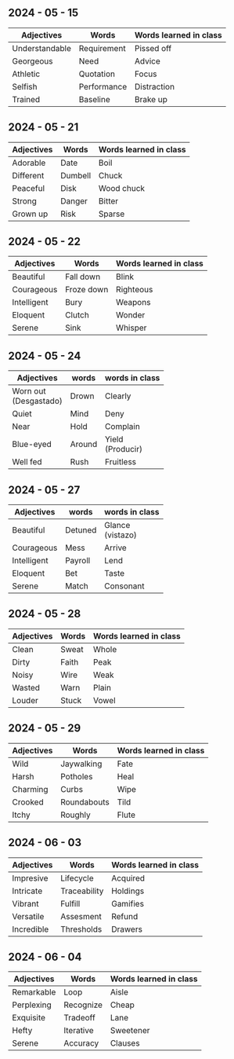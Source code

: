 ## 2024 - 05 - 15

| Adjectives     | Words       | Words learned in class |
| -------------- | ----------- | ---------------------- |
| Understandable | Requirement | Pissed off             |
| Georgeous      | Need        | Advice                 |
| Athletic<br>   | Quotation   | Focus                  |
| Selfish<br>    | Performance | Distraction            |
| Trained        | Baseline    | Brake up               |

## 2024 - 05 - 21

| Adjectives    | Words   | Words learned in class |
| ------------- | ------- | ---------------------- |
| Adorable<br>  | Date    | Boil                   |
| Different<br> | Dumbell | Chuck                  |
| Peaceful<br>  | Disk    | Wood chuck             |
| Strong<br>    | Danger  | Bitter                 |
| Grown up      | Risk    | Sparse                 |


## 2024 - 05 - 22

| Adjectives      | Words      | Words learned in class |
| --------------- | ---------- | ---------------------- |
| Beautiful<br>   | Fall down  | Blink                  |
| Courageous<br>  | Froze down | Righteous              |
| Intelligent<br> | Bury       | Weapons                |
| Eloquent<br>    | Clutch     | Wonder                 |
| Serene          | Sink       | Whisper                |

## 2024 - 05 - 24
| Adjectives               | words  | words in class      |
| ------------------------ | ------ | ------------------- |
| Worn out<br>(Desgastado) | Drown  | Clearly             |
| Quiet                    | Mind   | Deny                |
| Near<br>                 | Hold   | Complain            |
| Blue-eyed<br>            | Around | Yield<br>(Producir) |
| Well fed                 | Rush   | Fruitless           |

## 2024 - 05 - 27

| Adjectives      | words   | words in class      |
| --------------- | ------- | ------------------- |
| Beautiful<br>   | Detuned | Glance<br>(vistazo) |
| Courageous<br>  | Mess    | Arrive              |
| Intelligent<br> | Payroll | Lend                |
| Eloquent<br>    | Bet     | Taste               |
| Serene          | Match   | Consonant           |

## 2024 - 05 - 28

| Adjectives | Words | Words learned in class |
| ---------- | ----- | ---------------------- |
| Clean      | Sweat | Whole                  |
| Dirty      | Faith | Peak                   |
| Noisy      | Wire  | Weak                   |
| Wasted     | Warn  | Plain                  |
| Louder     | Stuck | Vowel                  |

## 2024 - 05 - 29

| Adjectives | Words       | Words learned in class |
| ---------- | ----------- | ---------------------- |
| Wild       | Jaywalking  | Fate                   |
| Harsh      | Potholes    | Heal                   |
| Charming   | Curbs       | Wipe                   |
| Crooked    | Roundabouts | Tild                   |
| Itchy      | Roughly     | Flute                  |

## 2024 - 06 - 03

| Adjectives | Words        | Words learned in class |
| ---------- | ------------ | ---------------------- |
| Impresive  | Lifecycle    | Acquired               |
| Intricate  | Traceability | Holdings               |
| Vibrant    | Fulfill      | Gamifies               |
| Versatile  | Assesment    | Refund                 |
| Incredible | Thresholds   | Drawers                |

## 2024 - 06 - 04

| Adjectives | Words     | Words learned in class |
| ---------- | --------- | ---------------------- |
| Remarkable | Loop      | Aisle                  |
| Perplexing | Recognize | Cheap                  |
| Exquisite  | Tradeoff  | Lane                   |
| Hefty      | Iterative | Sweetener              |
| Serene     | Accuracy  | Clauses                |


